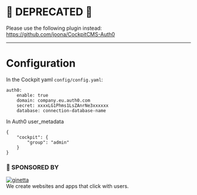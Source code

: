 # 🚨 DEPRECATED 🚨

Please use the following plugin instead: https://github.com/joona/CockpitCMS-Auth0

---

# Configuration

In the Cockpit yaml `config/config.yaml`:

```
auth0:
    enable: true
    domain: company.eu.auth0.com
    secret: xxxxLG1Phms1LsZAnrNe3xxxxxx
    database: connection-database-name
```

In Auth0 user_metadata

```
{
    "cockpit": {
        "group": "admin"
    }
}
```

### 💐 SPONSORED BY

[![ginetta](https://user-images.githubusercontent.com/321047/29219315-f1594924-7eb7-11e7-9d58-4dcf3f0ad6d6.png)](https://www.ginetta.net)<br>
We create websites and apps that click with users.

